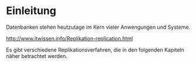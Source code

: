 # Einleitung

Datenbanken stehen heutzutage im Kern vieler Anwengungen und Systeme. 

http://www.itwissen.info/Replikation-replication.html

Es gibt verschiedene Replikationsverfahren, die in den folgenden Kapiteln näher betrachtet werden.